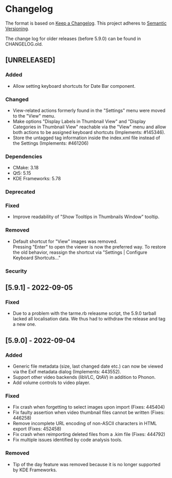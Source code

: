 <!--
SPDX-FileCopyrightText: 2022 Johannes Zarl-Zierl <johannes@zarl-zierl.at>
SPDX-FileCopyrightText: 2022 Tobias Leupold <tl@stonemx.de>

SPDX-License-Identifier: CC-BY-SA-4.0
-->
Changelog
=========

The format is based on [Keep a Changelog](https://keepachangelog.com/en/1.0.0/).
This project adheres to [Semantic Versioning](https://semver.org/spec/v2.0.0.html).

The change log for older releases (before 5.9.0) can be found in CHANGELOG.old.

## [UNRELEASED]

### Added
 - Allow setting keyboard shortcuts for Date Bar component.

### Changed
 - View-related actions formerly found in the "Settings" menu were moved to the "View" menu.
 - Make options "Display Labels in Thumbnail View" and "Display Categories in Thumbnail View" reachable via the "View" menu
   and allow both actions to be assigned keyboard shortcuts (Implements: #145346).
 - Store the untagged tag information inside the index.xml file instead of the Settings (Implements: #461206)

### Dependencies
 - CMake: 3.18
 - Qt5: 5.15
 - KDE Frameworks: 5.78

### Deprecated

### Fixed
 - Improve readability of "Show Tooltips in Thumbnails Window" tooltip.

### Removed
 - Default shortcut for "View" images was removed.</br>
   Pressing "Enter" to open the viewer is now the preferred way.
   To restore the old behavior, reassign the shortcut via "Settings | Configure Keyboard Shortcuts..."

### Security

[5.9.1] - 2022-09-05
--------------------

### Fixed
- Due to a problem with the tarme.rb releasme script, the 5.9.0 tarball lacked all localisation
  data. We thus had to withdraw the release and tag a new one.


[5.9.0] - 2022-09-04
--------------------

### Added
- Generic file metadata (size, last changed date etc.) can now be viewed via the Exif
  metadata dialog (Implements: 443552).
- Support other video backends (libVLC, QtAV) in addition to Phonon.
- Add volume controls to video player.

### Fixed
- Fix crash when forgetting to select images upon import (Fixes: 445404)
- Fix faulty assertion when video thumbnail files cannot be written (Fixes: 446258)
- Remove incomplete URL encoding of non-ASCII characters in HTML export (Fixes: 452458)
- Fix crash when reimporting deleted files from a .kim file (Fixes: 444792)
- Fix multiple issues identified by code analysis tools.

### Removed
- Tip of the day feature was removed because it is no longer supported by KDE Frameworks.

